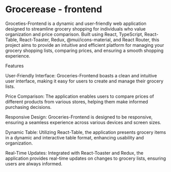 # Grocerease - frontend

Groceties-Frontend is a dynamic and user-friendly web application designed to streamline grocery shopping for individuals who value organization and price comparison. Built using React, TypeScript, React-Table, React-Toaster, Redux, @mui/icons-material, and React Router, this project aims to provide an intuitive and efficient platform for managing your grocery shopping lists, comparing prices, and ensuring a smooth shopping experience.


Features

User-Friendly Interface: Groceries-Frontend boasts a clean and intuitive user interface, making it easy for users to create and manage their grocery lists.

Price Comparison: The application enables users to compare prices of different products from various stores, helping them make informed purchasing decisions.

Responsive Design: Groceries-Frontend is designed to be responsive, ensuring a seamless experience across various devices and screen sizes.

Dynamic Table: Utilizing React-Table, the application presents grocery items in a dynamic and interactive table format, enhancing usability and organization.

Real-Time Updates: Integrated with React-Toaster and Redux, the application provides real-time updates on changes to grocery lists, ensuring users are always informed.

